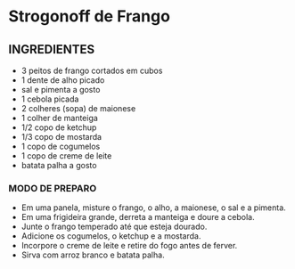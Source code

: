 # Strogonoff de Frango 

## INGREDIENTES
 - 3 peitos de frango cortados em cubos
 - 1 dente de alho picado
 - sal e pimenta a gosto
 - 1 cebola picada
 - 2 colheres (sopa) de maionese
 - 1 colher de manteiga
 - 1/2 copo de ketchup
 - 1/3 copo de mostarda
 - 1 copo de cogumelos
 - 1 copo de creme de leite
 - batata palha a gosto

### MODO DE PREPARO
 - Em uma panela, misture o frango, o alho, a maionese, o sal e a pimenta.
 - Em uma frigideira grande, derreta a manteiga e doure a cebola.
 - Junte o frango temperado até que esteja dourado.
 - Adicione os cogumelos, o ketchup e a mostarda.
 - Incorpore o creme de leite e retire do fogo antes de ferver.
 - Sirva com arroz branco e batata palha.

